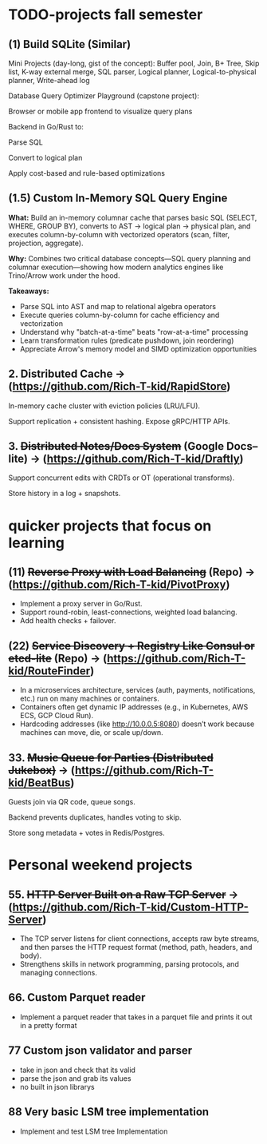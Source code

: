 # TODO-projects fall semester

## (1) Build SQLite (Similar)

Mini Projects (day-long, gist of the concept):
Buffer pool, Join, B+ Tree, Skip list, K-way external merge, SQL parser, Logical planner, Logical-to-physical planner, Write-ahead log

Database Query Optimizer Playground (capstone project):

Browser or mobile app frontend to visualize query plans

Backend in Go/Rust to:

Parse SQL

Convert to logical plan

Apply cost-based and rule-based optimizations

## (1.5) Custom In-Memory SQL Query Engine

**What:** Build an in-memory columnar cache that parses basic SQL (SELECT, WHERE, GROUP BY), converts to AST → logical plan → physical plan, and executes column-by-column with vectorized operators (scan, filter, projection, aggregate).

**Why:** Combines two critical database concepts—SQL query planning and columnar execution—showing how modern analytics engines like Trino/Arrow work under the hood.

**Takeaways:**
- Parse SQL into AST and map to relational algebra operators
- Execute queries column-by-column for cache efficiency and vectorization
- Understand why "batch-at-a-time" beats "row-at-a-time" processing
- Learn transformation rules (predicate pushdown, join reordering)
- Appreciate Arrow's memory model and SIMD optimization opportunities

## 2. Distributed Cache -> (https://github.com/Rich-T-kid/RapidStore)
In-memory cache cluster with eviction policies (LRU/LFU).

Support replication + consistent hashing.
Expose gRPC/HTTP APIs.

## 3. ~~Distributed Notes/Docs System~~ (Google Docs–lite) -> (https://github.com/Rich-T-kid/Draftly)
Support concurrent edits with CRDTs or OT (operational transforms).

Store history in a log + snapshots.

# quicker projects that focus on learning

##  (11) ~~Reverse Proxy with Load Balancing~~ (Repo) -> (https://github.com/Rich-T-kid/PivotProxy)
* Implement a proxy server in Go/Rust.
* Support round-robin, least-connections, weighted load balancing.
* Add health checks + failover.

## (22) ~~Service Discovery + Registry Like Consul or etcd-lite~~ (Repo) -> (https://github.com/Rich-T-kid/RouteFinder)
* In a microservices architecture, services (auth, payments, notifications, etc.) run on many machines or containers.
* Containers often get dynamic IP addresses (e.g., in Kubernetes, AWS ECS, GCP Cloud Run).
* Hardcoding addresses (like http://10.0.0.5:8080) doesn’t work because machines can move, die, or scale up/down.

## 33. ~~Music Queue for Parties (Distributed Jukebox)~~ -> (https://github.com/Rich-T-kid/BeatBus)
Guests join via QR code, queue songs.

Backend prevents duplicates, handles voting to skip.

Store song metadata + votes in Redis/Postgres.

# Personal weekend projects

## 55. ~~HTTP Server Built on a Raw TCP Server~~ -> (https://github.com/Rich-T-kid/Custom-HTTP-Server)
* The TCP server listens for client connections, accepts raw byte streams, and then parses the HTTP request format (method, path, headers, and body).
* Strengthens skills in network programming, parsing protocols, and managing connections.

## 66. Custom Parquet reader
* Implement a parquet reader that takes in a parquet file and prints it out in a pretty format

## 77 Custom json validator and parser
* take in json and check that its valid
* parse the json and grab its values
* no built in json librarys

## 88 Very basic LSM tree implementation
* Implement and test LSM tree Implementation

